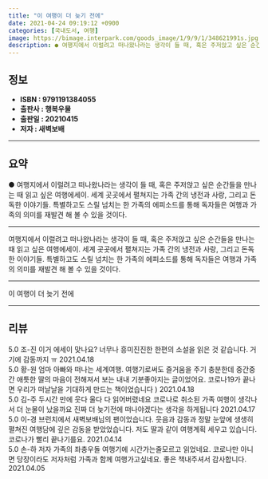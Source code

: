 ```yaml
---
title: "이 여행이 더 늦기 전에"
date: 2021-04-24 09:19:12 +0900
categories: [국내도서, 여행]
image: https://bimage.interpark.com/goods_image/1/9/9/1/348621991s.jpg
description: ● 여행지에서 이럴려고 떠나왔나라는 생각이 들 때, 혹은 주저앉고 싶은 순간들을 만나는 때 읽고 싶은 여행에세이. 세계 곳곳에서 펼쳐지는 가족 간의 냉전과 사랑, 그리고 돈독한 이야기들. 특별하고도 스릴 넘치는 한 가족의 에피소드를 통해 독자들은 여행과 가족의 의미를 재발견 해 볼 수
---
```


## **정보**

- **ISBN : 9791191384055**
- **출판사 : 행복우물**
- **출판일 : 20210415**
- **저자 : 새벽보배**

------



## **요약**

●  여행지에서 이럴려고 떠나왔나라는 생각이 들 때, 혹은 주저앉고 싶은 순간들을 만나는 때 읽고 싶은 여행에세이. 세계 곳곳에서 펼쳐지는 가족 간의 냉전과 사랑, 그리고 돈독한 이야기들. 특별하고도 스릴 넘치는 한 가족의 에피소드를 통해 독자들은 여행과 가족의 의미를 재발견 해 볼 수 있을 것이다.

------

여행지에서 이럴려고 떠나왔나라는 생각이 들 때, 혹은 주저앉고 싶은 순간들을 만나는 때 읽고 싶은 여행에세이. 세계 곳곳에서 펼쳐지는 가족 간의 냉전과 사랑, 그리고 돈독한 이야기들. 특별하고도 스릴 넘치는 한 가족의 에피소드를 통해 독자들은 여행과 가족의 의미를 재발견 해 볼 수 있을 것이다.

------


이 여행이 더 늦기 전에 

------


## **리뷰** 

5.0 조-진 이거 에세이 맞나요? 너무나 흥미진진한 한편의 소설을 읽은 것 같습니다. 
거기에 감동까지 ㅠ
 2021.04.18 <br/>5.0 황-원 엄마 아빠와 떠나는 세계여행. 여행기로써도 즐거움을 주기 충분한데 중간중간 애틋한 딸의 마음이 전해져서 보는 내내 기분좋아지는 글이었어요. 코로나19가 끝나면 우리가 떠날날을 기대하게 만드는 책이었습니다 ) 2021.04.18 <br/>5.0 김-주 두시간 만에 웃다 울다 다 읽어버렸네요 코로나로 취소된 가족 여행이 생각나서 더 눈물이 났을까요 진짜 더 늦기전에 떠나야겠다는 생각을 하게됩니다  2021.04.17 <br/>5.0 이-경 브런치에서 새벽보배님의 팬이었습니다. 웃음과 감동과 정말 눈앞에 생생히 펼쳐진 여행담에 깊은 감동을 받았었습니다.  저도 딸과 같이 여행계획 세우고 있습니다. 코로나가 빨리 끝나기를요. 2021.04.14 <br/>5.0 손-하 저자 가족의 좌충우돌 여행기에 시간가는줄모르고 읽었네요. 코로나만 아니면 당장이라도 저자처럼 가족과 함께 여행가고싶네요. 좋은 책내주셔서 감사합니다. 2021.04.05 <br/>